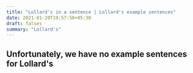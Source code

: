 ```yaml
---
title: "Lollard's in a sentence | Lollard's example sentences"
date: 2021-01-20T19:57:50+05:30
draft: falses
summary: "Lollard's"
---
```

## Unfortunately, we have no example sentences for Lollard's                 
